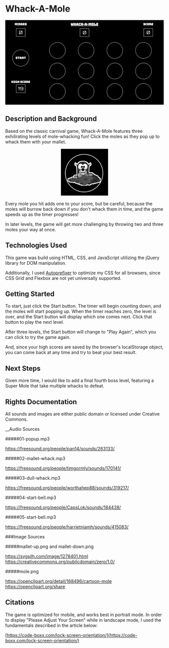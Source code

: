 
# Whack-A-Mole

![Layout of the Game](./images/whack_a_mole_screenshot.png)

## Description and Background
Based on the classic carnival game, Whack-A-Mole features three exhilirating levels of mole-whacking fun! Click the moles as they pop up to whack them with your mallet. 

<div style="text-align: center">
<img src="./images/mole_screenshot.png" alt="drawing" width="150"/>
</div>

Every mole you hit adds one to your score, but be careful, because the moles will burrow back down if you don't whack them in time, and the game speeds up as the timer progresses!

In later levels, the game will get more challenging by throwing two and three moles your way at once.

## Technologies Used

This game was build using HTML, CSS, and JavaScript utilizing the jQuery library for DOM manipulation.

Additionally, I used [Autoprefixer](https://autoprefixer.github.io/) to optimize my CSS for all browsers, since CSS Grid and Flexbox are not yet universally supported.

## Getting Started

To start, just click the Start button. The timer will begin counting down, and the moles will start popping up. When the timer reaches zero, the level is over, and the Start button will display which one comes next. Click that button to play the next level. 

After three levels, the Start button will change to "Play Again", which you can click to try the game again.

And, since your high scores are saved by the browser's localStorage object, you can come back at any time and try to beat your best result.

## Next Steps

Given more time, I would like to add a final fourth boss level, featuring a Super Mole that take multiple whacks to defeat.

## Rights Documentation

All sounds and images are either public domain or licensed under Creative Commons.

__Audio Sources

#####01-popup.mp3

https://freesound.org/people/pan14/sounds/263133/

#####02-mallet-whack.mp3

https://freesound.org/people/timgormly/sounds/170141/

#####03-dull-whack.mp3

https://freesound.org/people/worthahep88/sounds/319217/

#####04-start-bell.mp3

https://freesound.org/people/CapsLok/sounds/184438/

#####05-start-bell.mp3

https://freesound.org/people/harrietniamh/sounds/415083/

###Image Sources

#####mallet-up.png and mallet-down.png

https://svgsilh.com/image/1278401.html
https://creativecommons.org/publicdomain/zero/1.0/

#####mole.png

https://openclipart.org/detail/168496/cartoon-mole
https://openclipart.org/share

## Citations

The game is optimized for mobile, and works best in portrait mode. In order to display "Please Adjust Your Screen" while in landscape mode, I used the fundamentals described in the article below:

[https://code-boxx.com/lock-screen-orientation/](https://code-boxx.com/lock-screen-orientation/)
